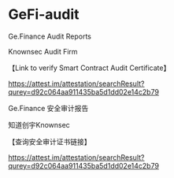 # GeFi-audit

Ge.Finance Audit Reports

Knownsec Audit Firm

【Link to verify Smart Contract Audit Certificate】

https://attest.im/attestation/searchResult?qurey=d92c064aa911435ba5d1dd02e14c2b79


Ge.Finance 安全审计报告

知道创宇Knownsec

【查询安全审计证书链接】

https://attest.im/attestation/searchResult?qurey=d92c064aa911435ba5d1dd02e14c2b79
